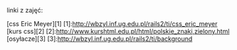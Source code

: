 linki z zajęć:

[css Eric Meyer][1]
[1]:http://wbzyl.inf.ug.edu.pl/rails2/ti/css_eric_meyer
[kurs css][2]
[2]:http://www.kurshtml.edu.pl/html/polskie_znaki,zielony.html
[osyłacze][3]
[3]:http://wbzyl.inf.ug.edu.pl/rails2/ti/background

